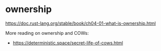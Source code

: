 # ownership
https://doc.rust-lang.org/stable/book/ch04-01-what-is-ownership.html

More reading on ownership and COWs:
- https://deterministic.space/secret-life-of-cows.html
